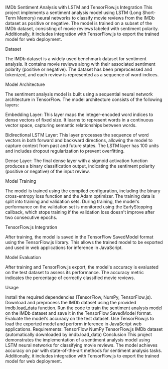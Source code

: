 IMDb Sentiment Analysis with LSTM and TensorFlow.js Integration
This project implements a sentiment analysis model using LSTM (Long Short-Term Memory) neural networks to classify movie reviews from the IMDb dataset as positive or negative. The model is trained on a subset of the IMDb dataset, consisting of movie reviews labeled with sentiment polarity. Additionally, it includes integration with TensorFlow.js to export the trained model for web deployment.

Dataset

The IMDb dataset is a widely used benchmark dataset for sentiment analysis. It contains movie reviews along with their associated sentiment polarity (positive or negative). The dataset has been preprocessed and tokenized, and each review is represented as a sequence of word indices.

Model Architecture

The sentiment analysis model is built using a sequential neural network architecture in TensorFlow. The model architecture consists of the following layers:

Embedding Layer: This layer maps the integer-encoded word indices to dense vectors of fixed size. It learns to represent words in a continuous vector space, capturing semantic relationships between words.

Bidirectional LSTM Layer: This layer processes the sequence of word vectors in both forward and backward directions, allowing the model to capture context from past and future states. The LSTM layer has 100 units and includes dropout regularization to prevent overfitting.

Dense Layer: The final dense layer with a sigmoid activation function produces a binary classification output, indicating the sentiment polarity (positive or negative) of the input review.

Model Training

The model is trained using the compiled configuration, including the binary cross-entropy loss function and the Adam optimizer. The training data is split into training and validation sets. During training, the model's performance on the validation set is monitored using the EarlyStopping callback, which stops training if the validation loss doesn't improve after two consecutive epochs.

TensorFlow.js Integration

After training, the model is saved in the TensorFlow SavedModel format using the TensorFlow.js library. This allows the trained model to be exported and used in web applications for inference in JavaScript.

Model Evaluation

After training and TensorFlow.js export, the model's accuracy is evaluated on the test dataset to assess its performance. The accuracy metric indicates the percentage of correctly classified movie reviews.

Usage

Install the required dependencies (TensorFlow, NumPy, TensorFlow.js).
Download and preprocess the IMDb dataset using the provided imdb.load_data function.
Run the code to train the sentiment analysis model on the IMDb dataset and save it in the TensorFlow SavedModel format.
Evaluate the model's accuracy on the test dataset.
Use TensorFlow.js to load the exported model and perform inference in JavaScript web applications.
Requirements:
TensorFlow
NumPy
TensorFlow.js
IMDb dataset (automatically downloaded by imdb.load_data)
Conclusion
This project demonstrates the implementation of a sentiment analysis model using LSTM neural networks for classifying movie reviews. The model achieves accuracy on par with state-of-the-art methods for sentiment analysis tasks. Additionally, it includes integration with TensorFlow.js to export the trained model for web deployment.
